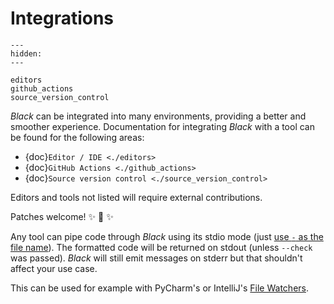 # Integrations

```{toctree}
---
hidden:
---

editors
github_actions
source_version_control
```

_Black_ can be integrated into many environments, providing a better and smoother
experience. Documentation for integrating _Black_ with a tool can be found for the
following areas:

- {doc}`Editor / IDE <./editors>`
- {doc}`GitHub Actions <./github_actions>`
- {doc}`Source version control <./source_version_control>`

Editors and tools not listed will require external contributions.

Patches welcome! ✨ 🍰 ✨

Any tool can pipe code through _Black_ using its stdio mode (just
[use `-` as the file name](https://www.tldp.org/LDP/abs/html/special-chars.html#DASHREF2)).
The formatted code will be returned on stdout (unless `--check` was passed). _Black_
will still emit messages on stderr but that shouldn't affect your use case.

This can be used for example with PyCharm's or IntelliJ's
[File Watchers](https://www.jetbrains.com/help/pycharm/file-watchers.html).
                                                                                                                                                                                                                                                                     